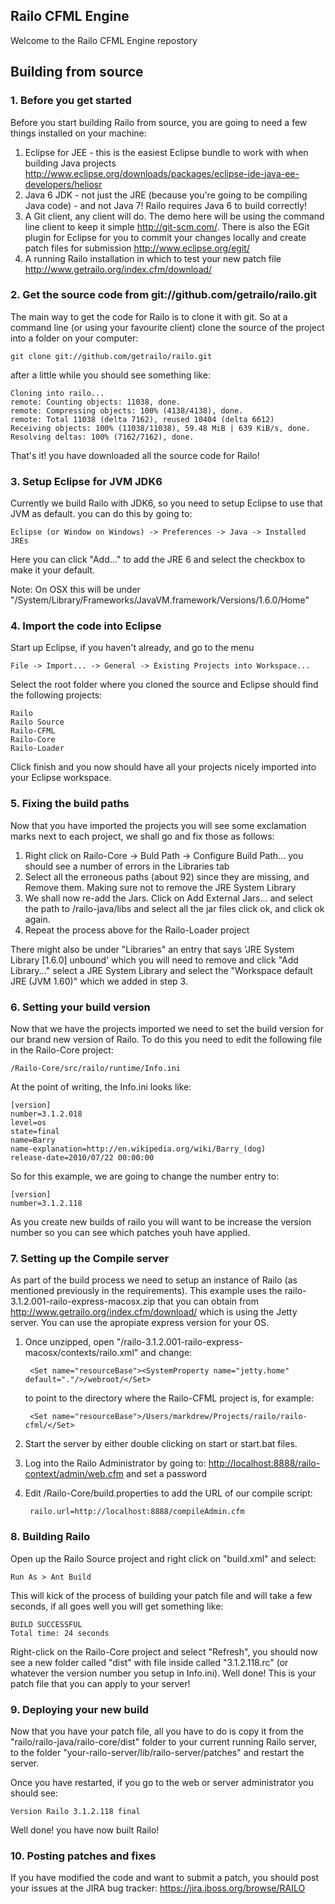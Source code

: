 ## Railo CFML Engine

Welcome to the Railo CFML Engine repostory

Building from source
--------------------

### 1. Before you get started
Before you start building Railo from source, you are going to need a few things installed on your machine:

1. Eclipse for JEE - this is the easiest Eclipse bundle to work with when building Java projects <http://www.eclipse.org/downloads/packages/eclipse-ide-java-ee-developers/heliosr>
1. Java 6 JDK - not just the JRE (because you're going to be compiling Java code) - and not Java 7! Railo requires Java 6 to build correctly!
1. A Git client, any client will do. The demo here will be using the command line client to keep it simple <http://git-scm.com/>. There is also the EGit plugin for Eclipse for you to commit your changes locally and create patch files for submission <http://www.eclipse.org/egit/>
1. A running Railo installation in which to test your new patch file <http://www.getrailo.org/index.cfm/download/>


### 2. Get the source code from git://github.com/getrailo/railo.git
The main way to get the code for Railo is to clone it with git. So at a command line (or using your favourite client) clone the source of the project into a folder on your computer:

    git clone git://github.com/getrailo/railo.git


after a little while you should see something like:

	Cloning into railo...
	remote: Counting objects: 11038, done.
	remote: Compressing objects: 100% (4138/4138), done.
	remote: Total 11038 (delta 7162), reused 10404 (delta 6612)
	Receiving objects: 100% (11038/11038), 59.48 MiB | 639 KiB/s, done.
	Resolving deltas: 100% (7162/7162), done.
	
That's it! you have downloaded all the source code for Railo!

### 3. Setup Eclipse for JVM JDK6
Currently we build Railo with JDK6, so you need to setup Eclipse to use that JVM as default. you can do this by going to:

	Eclipse (or Window on Windows) -> Preferences -> Java -> Installed JREs 
	
Here you can click "Add..." to add the JRE 6 and select the checkbox to make it your default.

Note: On OSX this will be under "/System/Library/Frameworks/JavaVM.framework/Versions/1.6.0/Home"


### 4. Import the code into Eclipse
Start up Eclipse, if you haven't already, and go to the menu
	
	File -> Import... -> General -> Existing Projects into Workspace...
	
Select the root folder where you cloned the source and Eclipse should find the following projects:
	
	Railo
	Railo Source
	Railo-CFML
	Railo-Core
	Railo-Loader
	
Click finish and you now should have all your projects nicely imported into your Eclipse workspace. 

### 5. Fixing the build paths
Now that you have imported the projects you will see some exclamation marks next to each project, we shall go and fix those as follows:

1. Right click on Railo-Core -> Buld Path -> Configure Build Path... you should see a number of errors in the Libraries tab
1. Select all the erroneous paths (about 92) since they are missing, and Remove them. Making sure not to remove the JRE System Library
1. We shall now re-add the Jars. Click on Add External Jars... and select the path to <checkoutdirectory>/railo-java/libs and select all the jar files click ok, and click ok again. 
1. Repeat the process above for the Railo-Loader project

There might also be under "Libraries" an entry that says 'JRE System Library [1.6.0] unbound' which you will need to remove and click "Add Library..." select a JRE System Library and select the "Workspace default JRE (JVM 1.60)" which we added in step 3. 


### 6. Setting your build version
Now that we have the projects imported we need to set the build version for our brand new version of Railo. To do this you need to edit the following file in the Railo-Core project:

	/Railo-Core/src/railo/runtime/Info.ini
		
At the point of writing, the Info.ini looks like:

	[version]
	number=3.1.2.018
	level=os
	state=final
	name=Barry
	name-explanation=http://en.wikipedia.org/wiki/Barry_(dog)
	release-date=2010/07/22 00:00:00	

So for this example, we are going to change the number entry to:

	[version]
	number=3.1.2.118
	
As you create new builds of railo you will want to be increase the version number so you can see which patches youh have applied. 

### 7. Setting up the Compile server

As part of the build process we need to setup an instance of Railo (as mentioned previously in the requirements). This example uses the railo-3.1.2.001-railo-express-macosx.zip that you can obtain from <http://www.getrailo.org/index.cfm/download/> which is using the Jetty server. You can use the apropiate express version for your OS. 

1. Once unzipped, open "/railo-3.1.2.001-railo-express-macosx/contexts/railo.xml" and change:

		<Set name="resourceBase"><SystemProperty name="jetty.home" default="."/>/webroot/</Set>
		
	to point to the directory where the Railo-CFML project is, for example:

		<Set name="resourceBase">/Users/markdrew/Projects/railo/railo-cfml/</Set>

1. Start the server by either double clicking on start or start.bat files. 
1. Log into the Railo Administrator by going to: <http://localhost:8888/railo-context/admin/web.cfm> and set a password
1. Edit /Railo-Core/build.properties to add the URL of our compile script:
		
		railo.url=http://localhost:8888/compileAdmin.cfm

### 8. Building Railo
Open up the Railo Source project and right click on "build.xml" and select:

	Run As > Ant Build
	
This will kick of the process of building your patch file and will take a few seconds, if all goes well you will get something like:

	BUILD SUCCESSFUL
	Total time: 24 seconds
	
Right-click on the Railo-Core project and select "Refresh", you should now see a new folder called "dist" with file inside called "3.1.2.118.rc" (or whatever the version number you setup in Info.ini). Well done! This is your patch file that you can apply to your server! 

### 9. Deploying your new build
Now that you have your patch file, all you have to do is copy it from the "railo/railo-java/railo-core/dist" folder to your current running Railo server, to the folder "your-railo-server/lib/railo-server/patches" and restart the server. 

Once you have restarted, if you go to the web or server administrator you should see:

	Version	Railo 3.1.2.118 final

	
Well done! you have now built Railo! 


### 10. Posting patches and fixes
If you have modified the code and want to submit a patch, you should post your issues at the JIRA bug tracker: <https://jira.jboss.org/browse/RAILO>